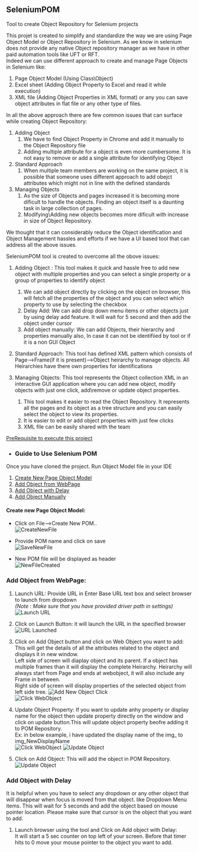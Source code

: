## SeleniumPOM
Tool to create Object Repository for Selenium projects

This projet is created to simplify and standardize the way we are using Page Object Model or Object Repository in Selenium. As we know in selenium does not provide any native Object repository manager as we have in other paid automation tools like UFT or RFT.  
Indeed we can use different approach to create and manage Page Objects in Selenium like:  
1. Page Object Model (Using Class\Object)
2. Excel sheet (Adding Object Property to Excel and read it while execution)
3. XML file (Adding Object Properties in XML format)
or any you can save object attributes in flat file or any other type of files.

In all the above approach there are few common issues that can surface while creating Object Repository:
1. Adding Object
   1. We have to find Object Property in Chrome and add it manually to the Object Repository file
   2. Adding multiple attribute for a object is even more cumbersome. It is not easy to remove or add a single attribute for identifying Object
2. Standard Approach
   1. When multiple team members are working on the same project, it is possible that someone uses different approach to add obejct attributes which might not in line with the defined standards
3. Managing Objects
   1. As the size of Objects and pages increased it is becoming more dificult to handle the objects. Finding an object itself is a daunting task in large collection of pages. 
   2. Modifying\Adding new objects becomes more dificult with increase in size of Object Repository.

We thought that it can considerably reduce the Object identification and Object Management hassles and efforts if we have a UI based tool that can address all the above issues.

SeleniumPOM tool is created to overcome all the obove issues:
1. Adding Object : This tool makes it quick and hassle free to add new object with multiple properties and you can select a single property or a group of properties to identify object
   1. We can add object directly by clicking on the object on browser, this will fetch all the properties of the object and you can select which property to use by selecting the checkbox
   2. Delay Add: We can add drop down menu items or other objects just by using delay add feature. It will wait for 5 second and then add the object under cursor
   3. Add object manually: We can add Objects, their hierarchy and properties manually also, In case it can not be identifiied by tool or if it is a non GUI Object
   
2. Standard Approach: This tool has defined XML pattern which consists of Page-->Frame(if it is present)-->Object heirarchy to manage objects. All Heirarchies have there own properties for identifications

3. Managing Objects: This tool represents the Object collection XML in an interactive GUI application where you can add new object, modify objects with just one click, add\remove or update object properties.
   1. This tool makes it easier to read the Object Repository. It represents all the pages and its object as a tree structure and you can easily select the object to view its properties.
   2. It is easier to edit or add object properties with just few clicks
   3. XML file can be easily shared with the team
   



[PreRequisite to execute this project](./PreRequisite.md)

* ### Guide to Use Selenium POM
Once you have cloned the project. Run Object Model file in your IDE

1. [Create New Page Object Model](#Create-new-Page-Object-Model)  
2. [Add Object from WebPage](#Add-Object-from-WebPage)
3. [Add Object with Delay](#Add-Object-with-Delay)
4. [Add Object Manually](#Add-Object-Manually)


#### Create new Page Object Model:
*   Click on File-->Create New POM..  
![CreateNewFile](https://github.com/jitendermaan/SeleniumPOM-Executable/blob/master/images/CreateNewFile.jpg)  

*   Provide POM name and click on save  
![SaveNewFile](https://github.com/jitendermaan/SeleniumPOM-Executable/blob/master/images/CreateNewFileSave.jpg)  

*   New POM file will be displayed as header  
![NewFileCreated](https://github.com/jitendermaan/SeleniumPOM-Executable/blob/master/images/CreatedNewFile.jpg)  

### Add Object from WebPage:
1. Launch URL: Provide URL in Enter Base URL text box and select browser to launch from dropdown  
   *(Note : Make sure that you have provided driver path in settings)*
  ![Launch URL](https://github.com/jitendermaan/SeleniumPOM-Executable/blob/master/images/LaunchURL.jpg) 

2. Click on Launch Button: it will launch the URL in the specified browser
    ![URL Launched](https://github.com/jitendermaan/SeleniumPOM-Executable/blob/master/images/URLOpened.jpg)
   
3. Click on Add Object button and click on Web Object you want to add: This will get the details of all the attributes related to the object and displays it in new window.  
Left side of screen will diaplay object and its parent.
If a object has multiple frames than it will display the complete Heirarchy.
Heirarchy will always start from Page and ends at webobject, it will also include any Frame in between.    
Right side of screen will display properties of the selected object from left side tree.
    ![Add New Object Click](https://github.com/jitendermaan/SeleniumPOM-Executable/blob/master/images/AddNewObjectClick.jpg)  
    ![Click WebObject](https://github.com/jitendermaan/SeleniumPOM-Executable/blob/master/images/ClickOnWebObject.jpg)

4. Update Object Property: If you want to update anhy property or display name for the object then update property directly on the window and click on update button.This will update object property beofre adding it to POM Repository.  
Ex: in below example, i have updated the display name of the img_ to img_NewDisplayName  
![Click WebObject](https://github.com/jitendermaan/SeleniumPOM-Executable/blob/master/images/ClickOnWebObject.jpg)
![Update Object](https://github.com/jitendermaan/SeleniumPOM-Executable/blob/master/images/UpdateNewAddedObjectProperties.jpg)

5. Click on Add Object: This will add the object in POM Repository.
![Update Object](https://github.com/jitendermaan/SeleniumPOM-Executable/blob/master/images/ObjectAdded.jpg)

### Add Object with Delay
It is helpful when you have to select any dropdown or any other object that will disappear when focus is moved from that object. like Dropdown Menu items. This will wait for 5 seconds and add the object based on mouse pointer location. Please make sure that cursor is on the object that you want to add.

1. Launch browser using the tool and Click on Add object with Delay:   
It will start a 5 sec counter on top left of your screen. Before that timer hits to 0 move your mouse pointer to the object you want to add.
